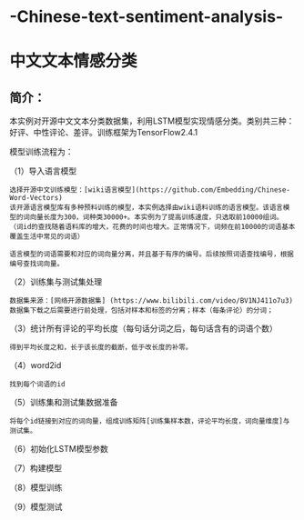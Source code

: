 # -Chinese-text-sentiment-analysis-
# 中文文本情感分类

## 简介：

本实例对开源中文文本分类数据集，利用LSTM模型实现情感分类。类别共三种：好评、中性评论、差评。训练框架为TensorFlow2.4.1

模型训练流程为：

（1）导入语言模型

    选择开源中文训练模型：[wiki语言模型](https://github.com/Embedding/Chinese-Word-Vectors)
    该开源语言模型库有多种预料训练的模型，本实例选择由wiki语料训练的语言模型。该语言模型的词向量长度为300，词种类30000+。本实例为了提高训练速度，只选取前10000组词。
    （词id的查找随着语料库的增大，花费的时间也增大。正常情况下，词频在前10000的词语基本覆盖生活中常见的词语）
    
    语言模型的词语需要和对应的词向量分离，并且基于有序的编号。后续按照词语查找编号，根据编号查找词向量。

（2）训练集与测试集处理
    
    数据集来源：[网络开源数据集] (https://www.bilibili.com/video/BV1NJ411o7u3)
    数据集下载之后需要进行前处理，包括对样本和标签的分离；样本（每条评论）的分词；

（3）统计所有评论的平均长度（每句话分词之后，每句话含有的词语个数）
    
    得到平均长度之和，长于该长度的截断，低于改长度的补零。
    
（4）word2id

    找到每个词语的id
    
（5）训练集和测试集数据准备

    将每个id链接到对应的词向量，组成训练矩阵[训练集样本数，评论平均长度，词向量维度]与测试集。
    
（6）初始化LSTM模型参数

（7）构建模型

（8）模型训练

（9）模型测试
